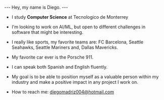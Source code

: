 --- Hey, my name is Diego. ---


- I study **Computer Science** at Tecnologico de Monterrey
- I'm looking to work on AI/ML, but open to different challenges in software that might be interesting.
- I really like sports, my favorite teams are: FC Barcelona, Seattle Seahawks, Seattle Mariners and, Dallas Mavericks.
- My favorite car ever is the Porsche 911.
- I can speak both Spanish and English fluently.

- My goal is to be able to position myself as a valuable person within my industry and make a positive impact in any project I work on.
- How to reach me: diegomadriz004@hotmail.com
  

<!--
**diegomadriz/diegomadriz** is a ✨ _special_ ✨ repository because its `README.md` (this file) appears on your GitHub profile.

Here are some ideas to get you started:

- 🔭 I’m currently working on ...
- 🌱 I’m currently learning ...
- 👯 I’m looking to collaborate on ...
- 🤔 I’m looking for help with ...
- 💬 Ask me about ...
- 📫 How to reach me: ...
- 😄 Pronouns: ...
- ⚡ Fun fact: ...
-->
